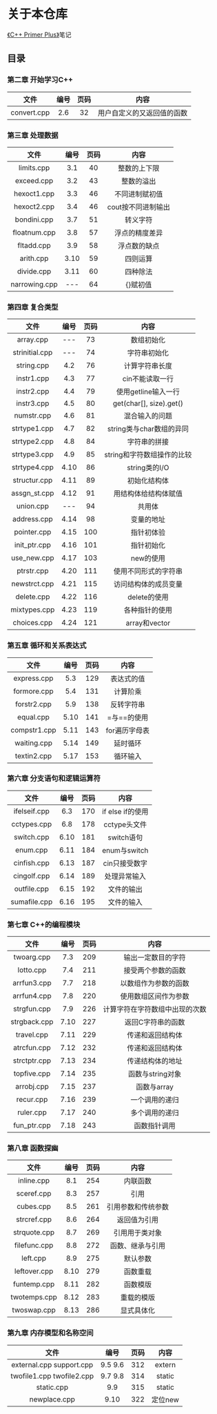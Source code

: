 # 关于本仓库
[《C++ Primer Plus》](https://book.douban.com/subject/10789789/)笔记
## 目录
### 第二章 开始学习C++
| 文件 | 编号 | 页码 | 内容 |
| :---: | :---: | :---: | :---: |
| convert.cpp | 2.6 | 32 | 用户自定义的又返回值的函数 |
### 第三章 处理数据
| 文件 | 编号 | 页码 | 内容 |
| :---: | :---: | :---: | :---: |
| limits.cpp | 3.1 | 40 | 整数的上下限 |
| exceed.cpp | 3.2 | 43 | 整数的溢出 |
| hexoct1.cpp | 3.3 | 46 | 不同进制赋初值 |
| hexoct2.cpp | 3.4 | 46 | cout按不同进制输出 |
| bondini.cpp | 3.7 | 51 | 转义字符 |
| floatnum.cpp | 3.8 | 57 | 浮点的精度差异 |
| fltadd.cpp | 3.9 | 58 | 浮点数的缺点 |
| arith.cpp | 3.10 | 59 | 四则运算 |
| divide.cpp | 3.11 | 60 | 四种除法 |
| narrowing.cpp | --- | 64 | {}赋初值 |
### 第四章 复合类型
| 文件 | 编号 | 页码 | 内容 |
| :---: | :---: | :---: | :---: |
| array.cpp | --- | 73 | 数组初始化 |
| strinitial.cpp | --- | 74 | 字符串初始化 |
| string.cpp | 4.2 | 76 | 计算字符串长度 |
| instr1.cpp | 4.3 | 77 | cin不能读取一行 |
| instr2.cpp | 4.4 | 79 | 使用getline输入一行 |
| instr3.cpp | 4.5 | 80 | get(char[], size).get() |
| numstr.cpp | 4.6 | 81 | 混合输入的问题 |
| strtype1.cpp | 4.7 | 82 | string类与char数组的异同 |
| strtype2.cpp | 4.8 | 84 | 字符串的拼接 |
| strtype3.cpp | 4.9 | 85 | string和字符数组操作的比较 |
| strtype4.cpp | 4.10 | 86 | string类的I/O |
| structur.cpp | 4.11 | 89 | 初始化结构体 |
| assgn_st.cpp | 4.12 | 91 | 用结构体给结构体赋值 |
| union.cpp | --- | 94 | 共用体 |
| address.cpp | 4.14 | 98 | 变量的地址 |
| pointer.cpp | 4.15 | 100 | 指针初体验 |
| init_ptr.cpp | 4.16 | 101 | 指针初始化 |
| use_new.cpp | 4.17 | 103 | new的使用 |
| ptrstr.cpp | 4.20 | 111 | 使用不同形式的字符串 |
| newstrct.cpp | 4.21 | 115 | 访问结构体的成员变量 |
| delete.cpp | 4.22 | 116 | delete的使用 |
| mixtypes.cpp | 4.23 | 119 | 各种指针的使用 |
| choices.cpp | 4.24 | 121 | array和vector |
### 第五章 循环和关系表达式
| 文件 | 编号 | 页码 | 内容 |
| :---: | :---: | :---: | :---: |
| express.cpp | 5.3 | 129 | 表达式的值 |
| formore.cpp | 5.4 | 131 | 计算阶乘 |
| forstr2.cpp | 5.9 | 138 | 反转字符串 |
| equal.cpp | 5.10 | 141 | =与==的使用 |
| compstr1.cpp | 5.11 | 143 | for遍历字母表 |
| waiting.cpp | 5.14 | 149 | 延时循环 |
| textin2.cpp | 5.17 | 153 | 循环输入 |
### 第六章 分支语句和逻辑运算符
| 文件 | 编号 | 页码 | 内容 |
| :---: | :---: | :---: | :---: |
| ifelseif.cpp | 6.3 | 170 | if else if的使用 |
| cctypes.cpp | 6.8 | 178 | cctype头文件 |
| switch.cpp | 6.10 | 181 | switch语句 |
| enum.cpp | 6.11 | 184 | enum与switch |
| cinfish.cpp | 6.13 | 187 | cin只接受数字 |
| cingolf.cpp | 6.14 | 189 | 处理异常输入 |
| outfile.cpp| 6.15 | 192 | 文件的输出 |
| sumafile.cpp | 6.16 | 195 | 文件的输入 |
### 第七章 C++的编程模块
| 文件 | 编号 | 页码 | 内容 |
| :---: | :---: | :---: | :---: |
| twoarg.cpp | 7.3 | 209 | 输出一定数目的字符 |
| lotto.cpp | 7.4 | 211 | 接受两个参数的函数 |
| arrfun3.cpp | 7.7 | 218 | 以数组作为参数的函数 |
| arrfun4.cpp | 7.8 | 220 | 使用数组区间作为参数 |
| strgfun.cpp | 7.9 | 226 | 计算字符在字符数组中出现的次数 |
| strgback.cpp | 7.10 | 227 | 返回C字符串的函数 |
| travel.cpp | 7.11 | 229 | 传递和返回结构体 |
| atrcfun.cpp | 7.12 | 232 | 传递和返回结构体 |
| strctptr.cpp | 7.13 | 234 | 传递结构体的地址 |
| topfive.cpp | 7.14 | 235 | 函数与string对象 |
| arrobj.cpp | 7.15 | 237 | 函数与array |
| recur.cpp | 7.16 | 239 | 一个调用的递归 |
| ruler.cpp | 7.17 | 240 | 多个调用的递归 |
| fun_ptr.cpp | 7.18 | 243 | 函数指针调用 |
### 第八章 函数探幽
| 文件 | 编号 | 页码 | 内容 |
| :---: | :---: | :---: | :---: |
| inline.cpp | 8.1 | 254 | 内联函数 |
| sceref.cpp | 8.3 | 257 | 引用 |
| cubes.cpp | 8.5 | 261 | 引用参数和传统参数 |
| strcref.cpp | 8.6 | 264 | 返回值为引用 |
| strquote.cpp | 8.7 | 269 | 引用用于类对象 |
| filefunc.cpp | 8.8 | 272 | 函数、继承与引用 |
| left.cpp | 8.9 | 275 | 默认参数 |
| leftover.cpp | 8.10 | 279 | 函数重载 |
| funtemp.cpp | 8.11 | 282 | 函数模版 |
| twotemps.cpp | 8.12 | 283 | 重载的模版 |
| twoswap.cpp | 8.13 | 286 | 显式具体化 |
### 第九章 内存模型和名称空间
| 文件 | 编号 | 页码 | 内容 |
| :---: | :---: | :---: | :---: |
| external.cpp support.cpp | 9.5 9.6 | 312 | extern |
| twofile1.cpp twofile2.cpp | 9.7 9.8 | 314 | static |
| static.cpp | 9.9 | 315 | static |
| newplace.cpp | 9.10 | 322 | 定位new |
